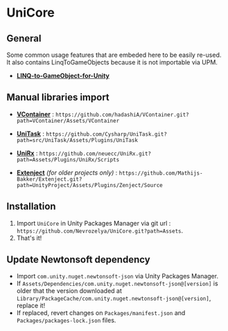 # UniCore

## General

Some common usage features that are embeded here to be easily re-used.
It also contains LinqToGameObjects because it is not importable via UPM.

- **[LINQ-to-GameObject-for-Unity](https://github.com/neuecc/LINQ-to-GameObject-for-Unity)**

## Manual libraries import

- **[VContainer](https://github.com/hadashiA/VContainer)** : `https://github.com/hadashiA/VContainer.git?path=VContainer/Assets/VContainer`
- **[UniTask](https://github.com/Cysharp/UniTask)** : `https://github.com/Cysharp/UniTask.git?path=src/UniTask/Assets/Plugins/UniTask`
- **[UniRx](https://github.com/neuecc/UniRx)** : `https://github.com/neuecc/UniRx.git?path=Assets/Plugins/UniRx/Scripts`

- **[Extenject](https://github.com/Mathijs-Bakker/Extenject)** *(for older projects only)* : `https://github.com/Mathijs-Bakker/Extenject.git?path=UnityProject/Assets/Plugins/Zenject/Source`

## Installation

1) Import `UniCore` in Unity Packages Manager via git url : `https://github.com/Nevrozelya/UniCore.git?path=Assets`.
2) That's it!

## Update Newtonsoft dependency
- Import `com.unity.nuget.newtonsoft-json` via Unity Packages Manager.
- If `Assets/Dependencies/com.unity.nuget.newtonsoft-json@[version]` is older that the version downloaded at `Library/PackageCache/com.unity.nuget.newtonsoft-json@[version]`, replace it!
- If replaced, revert changes on `Packages/manifest.json` and `Packages/packages-lock.json` files.